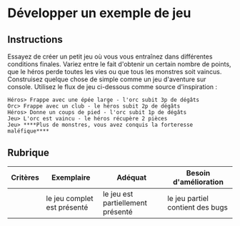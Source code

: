 # Développer un exemple de jeu

## Instructions

Essayez de créer un petit jeu où vous vous entraînez dans différentes conditions finales. Variez entre le fait d'obtenir un certain nombre de points, que le héros perde toutes les vies ou que tous les monstres soit vaincus. Construisez quelque chose de simple comme un jeu d'aventure sur console. Utilisez le flux de jeu ci-dessous comme source d'inspiration :

```
Héros> Frappe avec une épée large - l'orc subit 3p de dégâts
Orc> Frappe avec un club - le héros subit 2p de dégâts
Héros> Donne un coups de pied - l'orc subit 1p de dégâts
Jeu> L'orc est vaincu - le héros récupère 2 pièces
Jeu> ****Plus de monstres, vous avez conquis la forteresse maléfique****
```

## Rubrique

| Critères | Exemplaire              | Adéquat                    | Besoin d'amélioration          |
| -------- | ---------------------- | --------------------------- | -------------------------- |
|          | le jeu complet est présenté | le jeu est partiellement présenté | le jeu partiel contient des bugs |
